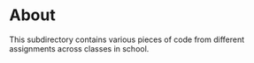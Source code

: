 # About

This subdirectory contains various pieces of code from different assignments across classes in school.